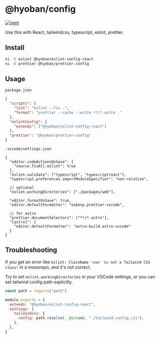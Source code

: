 # @hyoban/config

[![npm](https://img.shields.io/npm/v/@hyoban/eslint-config-react?color=444&label=)](https://npmjs.com/package/@hyoban/eslint-config-react)

Use this with React, tailwindcss, typescript, eslint, prettier.

## Install

```bash
ni -D eslint @hyoban/eslint-config-react
ni -D prettier @hyoban/prettier-config
```

## Usage

`package.json`

```json
{
  "scripts": {
    "lint": "eslint --fix .",
    "format": "prettier --cache --write **/*.astro ."
  },
  "eslintConfig": {
    "extends": ["@hyoban/eslint-config-react"]
  },
  "prettier": "@hyoban/prettier-config"
}
```

`.vscode/settings.json`

```jsonc
{
  "editor.codeActionsOnSave": {
    "source.fixAll.eslint": true
  },
  "eslint.validate": ["typescript", "typescriptreact"],
  "typescript.preferences.importModuleSpecifier": "non-relative",

  // optional
  "eslint.workingDirectories": ["./packages/web"],

  "editor.formatOnSave": true,
  "editor.defaultFormatter": "esbenp.prettier-vscode",

  // for astro
  "prettier.documentSelectors": ["**/*.astro"],
  "[astro]": {
    "editor.defaultFormatter": "astro-build.astro-vscode"
  }
}
```

## Troubleshooting

If you get an error like `eslint: ClassName 'xxx' is not a Tailwind CSS class!` in a monorepo, and it's not correct.

Try to set `eslint.workingDirectories` in your VSCode settings, or you can set tailwind config path explicitly.

```js
const path = require("path")

module.exports = {
  extends: "@hyoban/eslint-config-react",
  settings: {
    tailwindcss: {
      config: path.resolve(__dirname, "./tailwind.config.cjs"),
    },
  },
}
```
